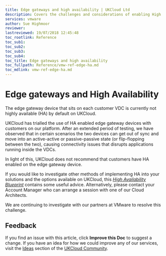 ```yaml
---
title: Edge gateways and high availability | UKCloud Ltd
description: Covers the challenges and considerations of enabling High availability (HA) on the edge gateway devices
services: vmware
author: Sue Highmoor
reviewer:
lastreviewed: 19/07/2018 12:45:48
toc_rootlink: Reference
toc_sub1: 
toc_sub2:
toc_sub3:
toc_sub4:
toc_title: Edge gateways and high availability
toc_fullpath: Reference/vmw-ref-edge-ha.md
toc_mdlink: vmw-ref-edge-ha.md
---
```


# Edge gateways and High Availability

The edge gateway device that sits on each customer VDC is currently not highly available (HA) by default on UKCloud.

UKCloud has trialled the use of HA enabled edge gateway devices with customers on our platform. After an extended period of testing, we have observed that in certain scenarios the two devices can get out of sync and move into an active-active or passive-passive state (or flip-flopping between the two), causing connectivity issues that disrupts applications running inside the VDCs.

In light of this, UKCloud does not recommend that customers have HA enabled on the edge gateway device.

If you would like to investigate other methods of implementing HA into your solutions and the options available on UKCloud, this [*High Availability Blueprint*](https://ukcloud.com/wp-content/uploads/2018/08/ukcloud_blueprint_ukc-gen-101_high-availability-and-disaster-recovery-options.pdf) contains some useful advice. Alternatively, please contact your Account Manager who can arrange a session with one of our Cloud Architects.

We are continuing to investigate with our partners at VMware to resolve this challenge.

## Feedback

If you find an issue with this article, click **Improve this Doc** to suggest a change. If you have an idea for how we could improve any of our services, visit the [Ideas](https://community.ukcloud.com/ideas) section of the [UKCloud Community](https://community.ukcloud.com).
